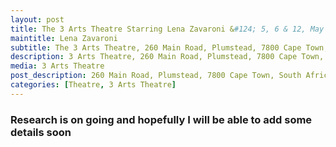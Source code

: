 ```yaml
---
layout: post
title: The 3 Arts Theatre Starring Lena Zavaroni &#124; 5, 6 & 12, May 1975
maintitle: Lena Zavaroni
subtitle: The 3 Arts Theatre, 260 Main Road, Plumstead, 7800 Cape Town, South Africa.
description: 3 Arts Theatre, 260 Main Road, Plumstead, 7800 Cape Town, South Africa.
media: 3 Arts Theatre
post_description: 260 Main Road, Plumstead, 7800 Cape Town, South Africa.
categories: [Theatre, 3 Arts Theatre]
---
```


### Research is on going and hopefully I will be able to add some details soon

<style>
.dt-published {display: none;}
.post-meta:after {content: "5, 6 & 12, May 1975";}
</style>

